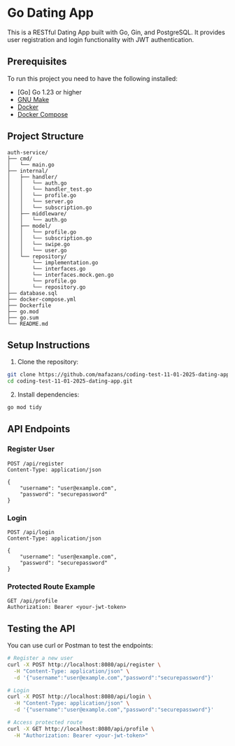 # Go Dating App

This is a RESTful Dating App built with Go, Gin, and PostgreSQL. It provides user registration and login functionality with JWT authentication.

## Prerequisites

To run this project you need to have the following installed:

- [Go] Go 1.23 or higher
- [GNU Make](https://www.gnu.org/software/make/)
- [Docker](https://docs.docker.com/get-docker/)
- [Docker Compose](https://docs.docker.com/compose/install/)

## Project Structure

```
auth-service/
├── cmd/
│   └── main.go
├── internal/
│   ├── handler/
│   │   └── auth.go
│   │   └── handler_test.go
│   │   └── profile.go
│   │   └── server.go
│   │   └── subscription.go
│   ├── middleware/
│   │   └── auth.go
│   ├── model/
│   │   └── profile.go
│   │   └── subscription.go
│   │   └── swipe.go
│   │   └── user.go
│   └── repository/
│       └── implementation.go
│       └── interfaces.go
│       └── interfaces.mock.gen.go
│       └── profile.go
│       └── repository.go
├── database.sql
├── docker-compose.yml
├── Dockerfile
├── go.mod
├── go.sum
└── README.md
```

## Setup Instructions

1. Clone the repository:
```bash
git clone https://github.com/mafazans/coding-test-11-01-2025-dating-app.git
cd coding-test-11-01-2025-dating-app.git
```

2. Install dependencies:
```bash
go mod tidy
```

## API Endpoints

### Register User
```
POST /api/register
Content-Type: application/json

{
    "username": "user@example.com",
    "password": "securepassword"
}
```

### Login
```
POST /api/login
Content-Type: application/json

{
    "username": "user@example.com",
    "password": "securepassword"
}
```

### Protected Route Example
```
GET /api/profile
Authorization: Bearer <your-jwt-token>
```

## Testing the API

You can use curl or Postman to test the endpoints:

```bash
# Register a new user
curl -X POST http://localhost:8080/api/register \
  -H "Content-Type: application/json" \
  -d '{"username":"user@example.com","password":"securepassword"}'

# Login
curl -X POST http://localhost:8080/api/login \
  -H "Content-Type: application/json" \
  -d '{"username":"user@example.com","password":"securepassword"}'

# Access protected route
curl -X GET http://localhost:8080/api/profile \
  -H "Authorization: Bearer <your-jwt-token>"
```
